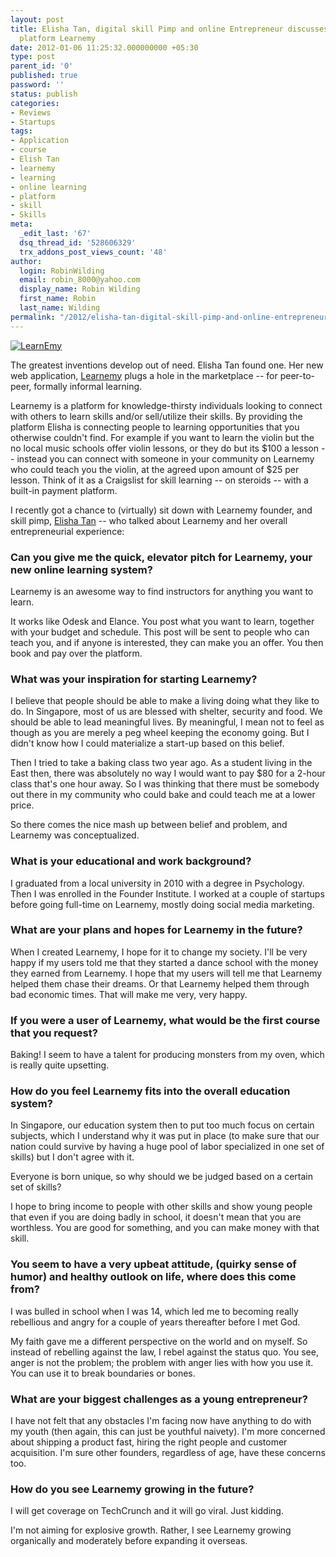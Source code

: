 ```yaml
---
layout: post
title: Elisha Tan, digital skill Pimp and online Entrepreneur discusses her new learning
  platform Learnemy
date: 2012-01-06 11:25:32.000000000 +05:30
type: post
parent_id: '0'
published: true
password: ''
status: publish
categories:
- Reviews
- Startups
tags:
- Application
- course
- Elish Tan
- learnemy
- learning
- online learning
- platform
- skill
- Skills
meta:
  _edit_last: '67'
  dsq_thread_id: '528606329'
  trx_addons_post_views_count: '48'
author:
  login: RobinWilding
  email: robin_8000@yahoo.com
  display_name: Robin Wilding
  first_name: Robin
  last_name: Wilding
permalink: "/2012/elisha-tan-digital-skill-pimp-and-online-entrepreneur-discusses-her-new-learning-platform-learnemy/"
---
```

<p><a href="http://www.learnemy.com/"><img src="/static/2012/01/learnemy.png" alt="LearnEmy" class="alignright" /></a></p>
<p>The greatest inventions develop out of need. Elisha Tan found one. Her new web application, <a href="http://www.learnemy.com/">Learnemy</a> plugs a hole in the marketplace -- for peer-to-peer, formally informal learning. </p>
<p>Learnemy is a platform for knowledge-thirsty individuals looking to connect with others to learn skills and/or sell/utilize their skills. By providing the platform Elisha is connecting people to learning opportunities that you otherwise couldn't find. For example if you want to learn the violin but the no local music schools offer violin lessons, or they do but its $100 a lesson -- instead you can connect with someone in your community on Learnemy who could teach you the violin, at the agreed upon amount of $25 per lesson. Think of it as a Craigslist for skill learning -- on steroids -- with a built-in payment platform.</p>
<p><!--more--></p>
<p>I recently got a chance to (virtually) sit down with Learnemy founder, and skill pimp, <a href="http://www.linkedin.com/in/elishatan">Elisha Tan</a> -- who talked about Learnemy and her overall entrepreneurial experience:</p>
<h3>Can you give me the quick, elevator pitch for Learnemy, your new online learning system?</h3>
<p>Learnemy is an awesome way to find instructors for anything you want to learn.  </p>
<p>It works like Odesk and Elance. You post what you want to learn, together with your budget and schedule. This post will be sent to people who can teach you, and if anyone is interested, they can make you an offer. You then book and pay over the platform. </p>
<h3>What was your inspiration for starting Learnemy?</h3>
<p>I believe that people should be able to make a living doing what they like to do. In Singapore, most of us are blessed with shelter, security and food. We should be able to lead meaningful lives. By meaningful, I mean not to feel as though as you are merely a peg wheel keeping the economy going. But I didn't know how I could materialize a start-up based on this belief.</p>
<p>Then I tried to take a baking class two year ago. As a student living in the East then, there was absolutely no way I would want to pay $80 for a 2-hour class that's one hour away. So I was thinking that there must be somebody out there in my community who could bake and could teach me at a lower price.</p>
<p>So there comes the nice mash up between belief and problem, and Learnemy was conceptualized.</p>
<h3>What is your educational and work background?</h3>
<p>I graduated from a local university in 2010 with a degree in Psychology. Then I was enrolled in the Founder Institute. I worked at a couple of startups before going full-time on Learnemy, mostly doing social media marketing.</p>
<h3>What are your plans and hopes for Learnemy in the future?</h3>
<p>When I created Learnemy, I hope for it to change my society. I'll be very happy if my users told me that they started a dance school with the money they earned from Learnemy. I hope that my users will tell me that Learnemy helped them chase their dreams. Or that Learnemy helped them through bad economic times. That will make me very, very happy. </p>
<h3>If you were a user of Learnemy, what would be the first course that you request?</h3>
<p>Baking! I seem to have a talent for producing monsters from my oven, which is really quite upsetting. </p>
<h3>How do you feel Learnemy fits into the overall education system?</h3>
<p>In Singapore, our education system then to put too much focus on certain subjects, which I understand why it was put in place (to make sure that our nation could survive by having a huge pool of labor specialized in one set of skills) but I don't agree with it. </p>
<p>Everyone is born unique, so why should we be judged based on a certain set of skills? </p>
<p>I hope to bring income to people with other skills and show young people that even if you are doing badly in school, it doesn't mean that you are worthless. You are good for something, and you can make money with that skill. </p>
<h3>You seem to have a very upbeat attitude, (quirky sense of humor) and healthy outlook on life, where does this come from?</h3>
<p>I was bulled in school when I was 14, which led me to becoming really rebellious and angry for a couple of years thereafter before I met God.</p>
<p>My faith gave me a different perspective on the world and on myself. So instead of rebelling against the law, I rebel against the status quo. You see, anger is not the problem; the problem with anger lies with how you use it.  You can use it to break boundaries or bones.</p>
<h3>What are your biggest challenges as a young entrepreneur?</h3>
<p>I have not felt that any obstacles I'm facing now have anything to do with my youth (then again, this can just be youthful naivety). I'm more concerned about shipping a product fast, hiring the right people and customer acquisition.  I'm sure other founders, regardless of age, have these concerns too. </p>
<h3>How do you see Learnemy growing in the future?</h3>
<p>I will get coverage on TechCrunch and it will go viral. Just kidding.  </p>
<p>I'm not aiming for explosive growth. Rather, I see Learnemy growing organically and moderately before expanding it overseas.</p>
